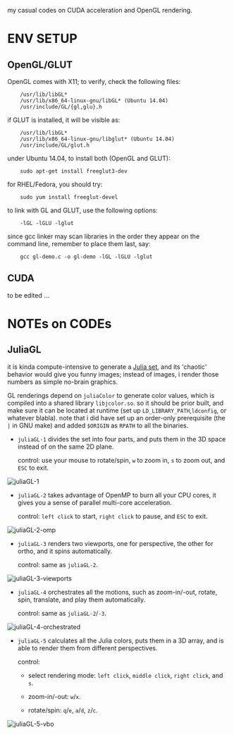 
my casual codes on CUDA acceleration and OpenGL rendering.

# ENV SETUP #

## OpenGL/GLUT ##

OpenGL comes with X11; to verify, check the following files:

```
    /usr/lib/libGL*
    /usr/lib/x86_64-linux-gnu/libGL* (Ubuntu 14.04)
    /usr/include/GL/{gl,glu}.h
```

if GLUT is installed, it will be visible as:

```
    /usr/lib/libGL*
    /usr/lib/x86_64-linux-gnu/libglut* (Ubuntu 14.04)
    /usr/include/GL/glut.h
```

under Ubuntu 14.04, to install both (OpenGL and GLUT):

```
    sudo apt-get install freeglut3-dev
```

for RHEL/Fedora, you should try:

```
    sudo yum install freeglut-devel
```

to link with GL and GLUT, use the following options:

```
    -lGL -lGLU -lglut
```

since gcc linker may scan libraries in the order they appear on the command
line, remember to place them last, say:

```
    gcc gl-demo.c -o gl-demo -lGL -lGLU -lglut
```

## CUDA ##

to be edited ...

# NOTEs on CODEs #

## JuliaGL ##

it is kinda compute-intensive to generate a [Julia set][1], and its 'chaotic'
behavior would give you funny images; instead of images, i render those numbers
as simple no-brain graphics.

GL renderings depend on `juliaColor` to generate color values, which is compiled
into a shared library `libjcolor.so`. so it should be prior built, and make
sure it can be located at runtime (set up `LD_LIBRARY_PATH`,`ldconfig`, or
whatever blabla). note that i did have set up an order-only prerequisite (the
`|` in GNU make) and added `$ORIGIN` as `RPATH` to all the binaries.

* `juliaGL-1` divides the set into four parts, and puts them in the 3D space
  instead of on the same 2D plane.

  control: use your mouse to rotate/spin, `w` to zoom in, `s` to zoom out, and
  `ESC` to exit.

![juliaGL-1](http://7xk0df.com1.z0.glb.clouddn.com/juliaGL-1-no-brain-graphics.png)

* `juliaGL-2` takes advantage of OpenMP to burn all your CPU cores, it gives
  you a sense of parallel multi-core acceleration.

  control: `left click` to start, `right click` to pause, and `ESC` to exit.

![juliaGL-2-omp](http://7xk0df.com1.z0.glb.clouddn.com/juliaGL-2-burn-cpu.png)

* `juliaGL-3` renders two viewports, one for perspective, the other for ortho,
  and it spins automatically.

  control: same as `juliaGL-2`.

![juliaGL-3-viewports](http://7xk0df.com1.z0.glb.clouddn.com/juliaGL-3-viewports.png)

* `juliaGL-4` orchestrates all the motions, such as zoom-in/-out, rotate, spin,
  translate, and play them automatically.

  control: same as `juliaGL-2`/`-3`.

![juliaGL-4-orchestrated](http://7xk0df.com1.z0.glb.clouddn.com/juliaGL-4-orchestrated-2.png)

* `juliaGL-5` calculates all the Julia colors, puts them in a 3D array, and is
  able to render them from different perspectives.

  control:

  - select rendering mode: `left click`, `middle click`, `right click`, and `s`.

  - zoom-in/-out: `w`/`x`.

  - rotate/spin: `q`/`e`, `a`/`d`, `z`/`c`.

![juliaGL-5-vbo](http://7xk0df.com1.z0.glb.clouddn.com/juliaGL-5-vbo.png)

[1]: https://en.wikipedia.org/wiki/Julia_set    "Julia set"

